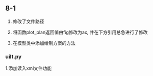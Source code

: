 ## 8-1
1. 修改了文件路径
   
2.  将函数plot_plan返回值由fig修改为ax, 并在下方引用总急进行了修改

3. 在模型类中添加绘制方案的方法

### uilt.py
1.添加读入xml文件功能






